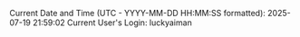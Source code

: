 Current Date and Time (UTC - YYYY-MM-DD HH:MM:SS formatted): 2025-07-19 21:59:02
Current User's Login: luckyaiman
